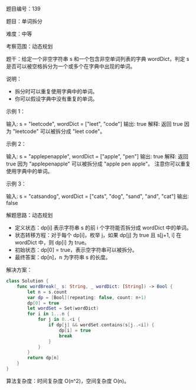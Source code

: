 题目编号：139

题目：单词拆分

难度：中等

考察范围：动态规划

题干：给定一个非空字符串 s 和一个包含非空单词列表的字典 wordDict，判定 s 是否可以被空格拆分为一个或多个在字典中出现的单词。

说明：

- 拆分时可以重复使用字典中的单词。
- 你可以假设字典中没有重复的单词。

示例 1：

输入: s = "leetcode", wordDict = ["leet", "code"]
输出: true
解释: 返回 true 因为 "leetcode" 可以被拆分成 "leet code"。

示例 2：

输入: s = "applepenapple", wordDict = ["apple", "pen"]
输出: true
解释: 返回 true 因为 "applepenapple" 可以被拆分成 "apple pen apple"。
     注意你可以重复使用字典中的单词。

示例 3：

输入: s = "catsandog", wordDict = ["cats", "dog", "sand", "and", "cat"]
输出: false

解题思路：动态规划

- 定义状态：dp[i] 表示字符串 s 的前 i 个字符能否拆分成 wordDict 中的单词。
- 状态转移方程：对于每个 dp[i]，枚举 j，如果 dp[j] 为 true 且 s[j+1, i] 在 wordDict 中，则 dp[i] 为 true。
- 初始状态：dp[0] = true，表示空字符串可以被拆分。
- 最终答案：dp[n]，n 为字符串 s 的长度。

解决方案：

```swift
class Solution {
    func wordBreak(_ s: String, _ wordDict: [String]) -> Bool {
        let n = s.count
        var dp = [Bool](repeating: false, count: n+1)
        dp[0] = true
        let wordSet = Set(wordDict)
        for i in 1...n {
            for j in 0..<i {
                if dp[j] && wordSet.contains(s[j..<i]) {
                    dp[i] = true
                    break
                }
            }
        }
        return dp[n]
    }
}
```

算法复杂度：时间复杂度 O(n^2)，空间复杂度 O(n)。